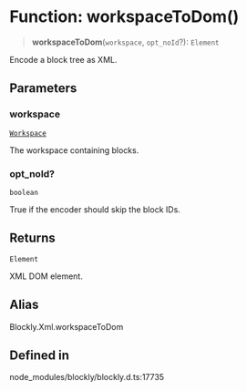# Function: workspaceToDom()

> **workspaceToDom**(`workspace`, `opt_noId`?): `Element`

Encode a block tree as XML.

## Parameters

### workspace

[`Workspace`](../../classes/Workspace.md)

The workspace containing blocks.

### opt_noId?

`boolean`

True if the encoder should skip the block IDs.

## Returns

`Element`

XML DOM element.

## Alias

Blockly.Xml.workspaceToDom

## Defined in

node_modules/blockly/blockly.d.ts:17735
